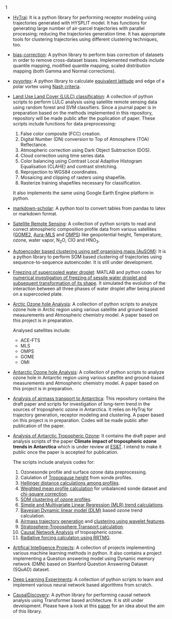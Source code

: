 1	<!--
.. title: Projects
.. slug: projects
.. date: 2020-05-05 20:11:51 UTC+05:30
.. tags: 
.. category: 
.. link: 
.. description: 
.. type: text
.. has_math: true
-->

<style type="text/css">
p a{
  text-decoration: underline;
}

ol a{
  text-decoration: underline;
}

nav, article{
  text-decoration: none;
}
</style>

- [HyTraj](https://github.com/pankajkarman/HyTraj): It is a python library for performing receptor modeling using trajectories generated with HYSPLIT model. It has functions for generating large number of air-parcel trajectories with parallel processing; reducing the trajectories generation time. It has appropriate tools for clustering trajectories using different clustering techniques, too.

- [bias-correction](https://github.com/pankajkarman/bias_correction): A python library to perform bias correction of datasets in order to remove cross-dataset biases. Implemented methods include quantile mapping, modified quantile mapping, scaled distribution mapping (both Gamma and Normal corrections).

- [pyvortex](https://github.com/pankajkarman/pyvortex): A python library to calculate [equivalent latitude](https://en.wikipedia.org/wiki/Equivalent_latitude) and edge of a polar vortex using [Nash criteria](https://agupubs.onlinelibrary.wiley.com/doi/10.1029/96JD00066).

- [Land Use Land Cover (LULC) classification](https://github.com/pankajkarman/land-use-land-cover-classification): A collection of python scripts to perform LULC analysis using satellite remote sensing data using random forest and SVM classifiers. Since a journal paper is in preparation based on the methods implemented in this repository, repository will be made public after the puplication of paper. These scripts include functions for data preprocessing:
	1. False color composite (FCC) creation.
	2. Digital Number (DN) conversion to Top of Atmosphere (TOA) Reflectance.
	3. Atmospheric correction using Dark Object Subtraction (DOS).
	4. Cloud correction using time series data.
	5. Color balancing using Contrast Local Adaptive Histogram Equalisation (CLAHE) and contrast stretching.
	6. Reprojection to WGS84 coordinates.
	7. Mosaicing and clipping of rasters using shapefile.
	8. Rasterize training shapefiles necessary for classification.	

	It also implements the same using Google Earth Engine platform in python.

- [markdown-scholar](https://github.com/pankajkarman/markdown-scholar): A python tool to convert tables from pandas to latex or markdown format.

- [Satellite Remote Sensing](https://github.com/pankajkarman/satelite): A collection of python scripts to read and correct atmospheric composition profile data from various satellites ([GOME2](https://www.esa.int/Applications/Observing_the_Earth/Meteorological_missions/MetOp/About_GOME-2), [Aura-MLS](https://mls.jpl.nasa.gov/) and [OMPS](https://www.ball.com/aerospace/programs/omps)) like geopotential height, Temperature, ozone, water vapor, N<sub>2</sub>O, ClO and HNO<sub>3</sub>.

- [Autoencoder based clustering using self organising maps (AuSOM)](https://github.com/pankajkarman/AuSOM): It is a python library to perform SOM based clustering of trajectories using sequence-to-sequence autoencoder. It is still under development. 

- [Freezing of supercooled water droplet](https://github.com/pankajkarman/droplet): MATLAB and python codes for [numerical investigation of freezing of sessile water droplet and subsequent transformation of its shape](https://www.youtube.com/watch?v=6f4lDtwME34). It simulated the evolution of the interaction between all three phases of water droplet after being placed on a supercooled plate.

- [Arctic Ozone hole Analysis](https://github.com/pankajkarman/arctic_ozone_hole_2020): A collection of python scripts to analyze ozone hole in Arctic region using various satellite and ground-based measurements and Atmospheric chemistry model. A paper based on this project is in preparation. 

	Analysed satellites include:

	- ACE-FTS
	- MLS
	- OMPS
	- GOME
	- OMI
	
- [Antarctic Ozone hole Analysis](hhttps://github.com/pankajkarman/antarctic_ozone_hole_2019): A collection of python scripts to analyze ozone hole in Antarctic region using various satellite and ground-based measurements and Atmospheric chemistry model. A paper based on this project is in preparation. 

- [Analysis of airmass transport to Antarctica](https://github.com/pankajkarman/AntAir): This repository contains the draft paper and scripts for investigation of long-term trend in the sources of tropospheric ozone in Antarctica. It relies on HyTraj for trajectory generation, receptor modeling and clustering. A paper based on this project is in preparation. Codes will be made public after publication of the paper.

- [Analysis of Antarctic Tropopheric Ozone](https://github.com/pankajkarman/AntTropOz): It contains the draft paper and analysis scripts of the paper **Climate impact of tropospheric ozone trends in Antarctica** which is under review at [ES&T](https://pubs.acs.org/journal/esthag). I intend to make it public once the paper is accepted for publication.

	The scripts include analysis codes for:

	1. Ozonesonde profile and surface ozone data preprocessing.
	2. Calulation of [Tropopause height](https://journals.ametsoc.org/doi/pdf/10.1175/1520-0442%282001%29014%3C3117%3ATTITPR%3E2.0.CO%3B2) from sonde profiles.
	3. [Hellinger distance calculations among profiles](https://www.atmos-chem-phys.net/12/7475/2012/acp-12-7475-2012.html).
	4. [Weighted mean profile calculation](https://www.mdpi.com/1999-4923/9/2/14) for unbalanced sonde dataset and [chi-square correction](https://www.sciencedirect.com/science/article/pii/S1674987117300981).
	5. [SOM clustering of ozone profiles](https://agupubs.onlinelibrary.wiley.com/doi/full/10.1002/2015JD023641). 
	6. [Simple and Multivariate Linear Regression (MLR) trend calculations](www.nature.com/articles/s41598-017-00722-7).
	7. [Bayesian Dynamic linear model (DLM)](https://www.atmos-chem-phys.net/14/9707/2014/acp-14-9707-2014.html) based ozone trend calculation.
	8. [Airmass trajectory generation](https://ieeexplore.ieee.org/document/8452052/) and [clustering using wavelet features](https://ieeexplore.ieee.org/document/7025203).
	9. [Stratosphere-Troposphere Transport calculation](https://www.nature.com/articles/ncomms8105).
	10. [Causal Network Analysis](https://www.nature.com/articles/s41467-019-10105-3) of tropospheric ozone.
	11. [Radiative forcing calculaton using RRTMG](https://agupubs.onlinelibrary.wiley.com/doi/full/10.1029/2008JD009944).

	<p> </p>	
	
- [Artifical Intelligence Projects](https://github.com/pankajkarman/Artifical-Intelligence-Projects): A collection of projects implementing various machine learning methods in python. It also contains a project implementing a Question answering model using Dynamic memory network (DMN) based on Stanford Question Answering Dataset (SQuAD) dataset.

- [Deep Learning Experiments](https://github.com/pankajkarman/deep-learning): A collection of python scripts to learn and implement various neural network based algorithms from scratch.
	
- [CausalDiscovery](https://github.com/pankajkarman/CausalDiscovery): A python library for performing causal network analysis using Transformer based architecture. It is still under development. Please have a look at this [paper](https://www.mdpi.com/2504-4990/1/1/19) for an idea about the aim of this library.

